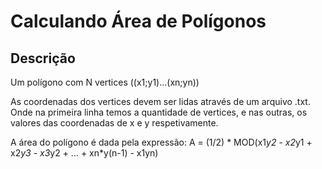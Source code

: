 # Calculando Área de Polígonos

## Descrição

Um polígono com N vertices ((x1;y1)...(xn;yn))

As coordenadas dos vertices devem ser lidas através de um arquivo .txt. Onde na primeira linha temos a quantidade de vertices, e nas outras, os valores das coordenadas de x e y respetivamente.

A área do polígono é dada pela expressão:
A = (1/2) * MOD(x1*y2 - x2*y1 + x2*y3 - x3*y2 + ... + xn*y(n-1) - x1yn)

